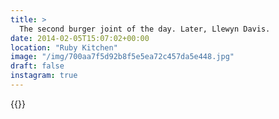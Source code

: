 ```yaml
---
title: >
  The second burger joint of the day. Later, Llewyn Davis.
date: 2014-02-05T15:07:02+00:00
location: "Ruby Kitchen"
image: "/img/700aa7f5d92b8f5e5ea72c457da5e448.jpg"
draft: false
instagram: true
---
```


{{<photo src="/img/700aa7f5d92b8f5e5ea72c457da5e448.jpg">}}
